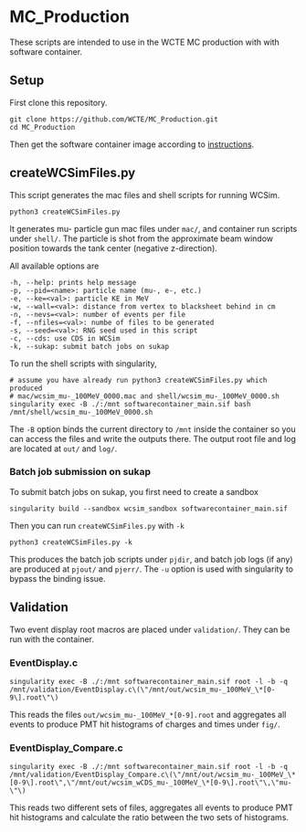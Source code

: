 # MC_Production
These scripts are intended to use in the WCTE MC production with with software container.

## Setup
First clone this repository.
```
git clone https://github.com/WCTE/MC_Production.git
cd MC_Production
```
Then get the software container image according to [instructions](https://github.com/WCTE/SoftwareContainer).

## createWCSimFiles.py
This script generates the mac files and shell scripts for running WCSim.
```
python3 createWCSimFiles.py
```
It generates mu- particle gun mac files under `mac/`, and container run scripts under `shell/`. The particle is shot from the approximate beam window position towards the tank center (negative z-direction).

All available options are
```
-h, --help: prints help message
-p, --pid=<name>: particle name (mu-, e-, etc.)
-e, --ke=<val>: particle KE in MeV
-w, --wall=<val>: distance from vertex to blacksheet behind in cm
-n, --nevs=<val>: number of events per file
-f, --nfiles=<val>: numbe of files to be generated
-s, --seed=<val>: RNG seed used in this script
-c, --cds: use CDS in WCSim
-k, --sukap: submit batch jobs on sukap
```

To run the shell scripts with singularity,
```
# assume you have already run python3 createWCSimFiles.py which produced 
# mac/wcsim_mu-_100MeV_0000.mac and shell/wcsim_mu-_100MeV_0000.sh
singularity exec -B ./:/mnt softwarecontainer_main.sif bash /mnt/shell/wcsim_mu-_100MeV_0000.sh
```
The `-B` option binds the current directory to `/mnt` inside the container so you can access the files and write the outputs there. The output root file and log are located at `out/` and `log/`.

### Batch job submission on sukap
To submit batch jobs on sukap, you first need to create a sandbox
```
singularity build --sandbox wcsim_sandbox softwarecontainer_main.sif
```
Then you can run `createWCSimFiles.py` with `-k`
```
python3 createWCSimFiles.py -k
```
This produces the batch job scripts under `pjdir`, and batch job logs (if any) are produced at `pjout/` and `pjerr/`. The `-u` option is used with singularity to bypass the binding issue.

## Validation
Two event display root macros are placed under `validation/`. They can be run with the container.

### EventDisplay.c
```
singularity exec -B ./:/mnt softwarecontainer_main.sif root -l -b -q /mnt/validation/EventDisplay.c\(\"/mnt/out/wcsim_mu-_100MeV_\*[0-9\].root\"\)
```
This reads the files `out/wcsim_mu-_100MeV_*[0-9].root` and aggregates all events to produce PMT hit histograms of charges and times under `fig/`.

### EventDisplay_Compare.c
```
singularity exec -B ./:/mnt softwarecontainer_main.sif root -l -b -q /mnt/validation/EventDisplay_Compare.c\(\"/mnt/out/wcsim_mu-_100MeV_\*[0-9\].root\",\"/mnt/out/wcsim_wCDS_mu-_100MeV_\*[0-9\].root\"\,\"mu-\"\)
```
This reads two different sets of files, aggregates all events to produce PMT hit histograms and calculate the ratio between the two sets of histograms.
